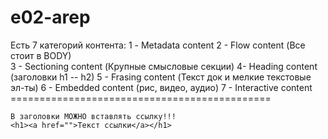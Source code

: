 # e02-arep

Есть 7 категорий контента: 1 - Metadata content 2 - Flow content (Все стоит в BODY)  
3 - Sectioning content (Крупные смысловые секции) 4- Heading content (заголовки h1 -- h2) 5 -
Frasing content (Текст док и мелкие текстовые эл-ты) 6 - Embedded content (рис, видео, аудио) 7 -
Interactive content =============================================

    В заголовки МОЖНО вставлять ссылку!!!
    <h1><a href="">Текст ссылки</a></h1>
